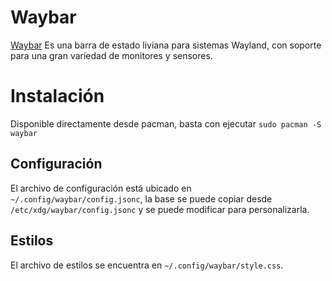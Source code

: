 # Waybar

[Waybar]( https://github.com/Alexays/Waybar/wiki ) Es una barra de estado liviana para sistemas Wayland, con soporte para una gran variedad de monitores y sensores.

# Instalación

Disponible directamente desde pacman, basta con ejecutar `sudo pacman -S waybar`

## Configuración

El archivo de configuración está ubicado en `~/.config/waybar/config.jsonc`, la base se puede copiar desde `/etc/xdg/waybar/config.jsonc` y se puede modificar para personalizarla.

## Estilos

El archivo de estilos se encuentra en `~/.config/waybar/style.css`.
